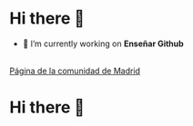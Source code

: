 # Hi there 👋

- 🔭 I’m currently working on **Enseñar Github**
<br>
<a href="http://www.madrid.org"> Página de la comunidad de Madrid</a>

<!--
**tomasCrevillen/tomasCrevillen** is a ✨ _special_ ✨ repository because its `README.md` (this file) appears on your GitHub profile.

Here are some ideas to get you started:

- 🔭 I’m currently working on ...
- 🌱 I’m currently learning ...
- 👯 I’m looking to collaborate on ...
- 🤔 I’m looking for help with ...
- 💬 Ask me about ...
- 📫 How to reach me: ...
- 😄 Pronouns: ...
- ⚡ Fun fact: ...
-->
# Hi there 👋
